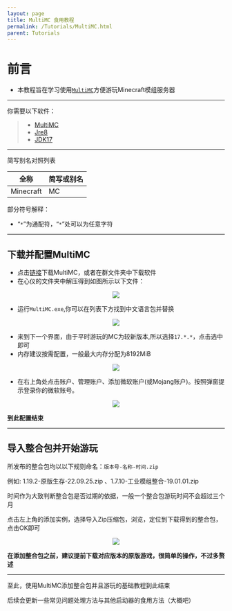 ```yaml
---
layout: page
title: MultiMC 食用教程
permalink: /Tutorials/MultiMC.html
parent: Tutorials
---
```


# 前言

* 本教程旨在学习使用[`MultiMC`](https://github.com/MultiMC/Launcher)方便游玩Minecraft模组服务器

---

你需要以下软件：
> * [MultiMC](https://github.com/MultiMC/Launcher)
> * [Jre8](https://www.java.com/en/download/)
> * [JDK17](https://www.oracle.com/java/technologies/javase/jdk17-archive-downloads.html)

---

简写别名对照列表

|全称|简写或别名|
|-|-|
|Minecraft|MC|

部分符号解释：

* “`*`”为通配符，“`*`”处可以为任意字符

---

## 下载并配置MultiMC

* 点击[链接](https://multimc.org/#Download)下载MultiMC，或者在群文件夹中下载软件
* 在心仪的文件夹中解压得到如图所示以下文件：

<div align="center"><img src="https://picbed-1300514373.cos.ap-nanjing.myqcloud.com/Server_Help/Pic_1.png"/></div>

* 运行`MultiMC.exe`,你可以在列表下方找到中文语言包并替换

<div align="center"><img src="https://picbed-1300514373.cos.ap-nanjing.myqcloud.com/Server_Help/Pic_2.png"/></div>

* 来到下一个界面，由于平时游玩的MC为较新版本,所以选择`17.*.*`，点击选中即可
* 内存建议按需配置，一般最大内存分配为8192MiB

<div align="center"><img src="https://picbed-1300514373.cos.ap-nanjing.myqcloud.com/Server_Help/Pic_3.png"/></div>

* 在右上角处点击账户、管理账户、添加微软账户(或Mojang账户)。按照弹窗提示登录你的微软账号。

<div align="center"><img src="https://picbed-1300514373.cos.ap-nanjing.myqcloud.com/Server_Help/Pic_4.png"/></div>

**到此配置结束**

---

## 导入整合包并开始游玩

所发布的整合包均以以下规则命名：`版本号-名称-时间.zip`

例如: 1.19.2-原版生存-22.09.25.zip 、1.7.10-工业模组整合-19.01.01.zip

时间作为大致判断整合包是否过期的依据，一般一个整合包游玩时间不会超过三个月

点击左上角的添加实例，选择导入Zip压缩包，浏览，定位到下载得到的整合包，点击OK即可

<div align="center"><img src="https://picbed-1300514373.cos.ap-nanjing.myqcloud.com/Server_Help/Pic_5.png"/></div>

**在添加整合包之前，建议提前下载对应版本的原版游戏，很简单的操作，不过多赘述**

---

至此，使用MultiMC添加整合包并且游玩的基础教程到此结束

后续会更新一些常见问题处理方法与其他启动器的食用方法（大概吧）
